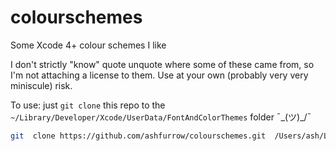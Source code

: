 # colourschemes
Some Xcode 4+ colour schemes I like

I don't strictly "know" quote unquote where some of these came from, so I'm not attaching a license to them. Use at your own (probably very very miniscule) risk. 

To use: just `git clone` this repo to the `~/Library/Developer/Xcode/UserData/FontAndColorThemes` folder ¯\_(ツ)_/¯

```sh
git  clone https://github.com/ashfurrow/colourschemes.git  /Users/ash/Library/Developer/Xcode/UserData/FontAndColorThemes
```
